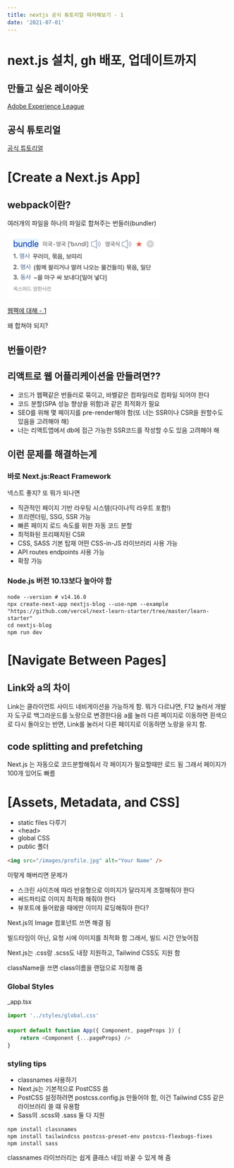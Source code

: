 ```yaml
---
title: nextjs 공식 튜토리얼 따라해보기 - 1
date: '2021-07-01'
---
```

# next.js 설치, gh 배포, 업데이트까지

## 만들고 싶은 레이아웃

[Adobe Experience League](https://experienceleague.adobe.com/docs/target/using/experiences/vec/visual-experience-composer.html?lang=ko)

## 공식 튜토리얼

[공식 튜토리얼](https://nextjs.org/learn/basics/create-nextjs-app)

# [Create a Next.js App]

## webpack이란?

여러개의 파일을 하나의 파일로 합쳐주는 번들러(bundler)

![](.nextjs-blog-1_images/722c1b4e.png)

[웹펙에 대해 - 1](todo)  


왜 합쳐야 되지?

## 번들이란?

## 리액트로 웹 어플리케이션을 만들려면??

- 코드가 웹팩같은 번들러로 묶이고, 바벨같은 컴파일러로 컴파일 되어야 한다
- 코드 분할(SPA 성능 향상을 위함)과 같은 최적화가 필요
- SEO를 위해 몇 페이지를 pre-render해야 함(또 너는 SSR이나 CSR을 원할수도 있음을 고려해야 해)
- 너는 리액트앱에서 db에 접근 가능한 SSR코드를 작성할 수도 있음 고려해야 해

## 이런 문제를 해결하는게

### 바로 Next.js:React Framework

넥스트 좋지? 또 뭐가 되나면

- 직관적인 페이지 기반 라우팅 시스템(다이나믹 라우트 포함!)
- 프리렌더링, SSG, SSR 가능
- 빠른 페이지 로드 속도를 위한 자동 코드 분할
- 최적화된 프리패치된 CSR
- CSS, SASS 기본 탑재 어떤 CSS-in-JS 라이브러리 사용 가능
- API routes endpoints 사용 가능
- 확장 가능

### Node.js 버전 10.13보다 높아야 함

```shell
node --version # v14.16.0
npx create-next-app nextjs-blog --use-npm --example "https://github.com/vercel/next-learn-starter/tree/master/learn-starter"
cd nextjs-blog
npm run dev
```

# [Navigate Between Pages]

## Link와 a의 차이

Link는 클라이언트 사이드 네비게이션을 가능하게 함. 뭐가 다르냐면, F12 눌러서 개발자 도구로 백그라운드를 노랑으로 변경한다음
a를 눌러 다른 페이지로 이동하면 흰색으로 다시 돌아오는 반면,
Link를 눌러서 다른 페이지로 이동하면 노랑을 유지 함.

## code splitting and prefetching

Next.js 는 자동으로 코드분할해줘서 각 페이지가 필요할때만 로드 됨
그래서 페이지가 100개 있어도 빠름

# [Assets, Metadata, and CSS]

- static files 다루기
- \<head>
- global CSS
- public 폴더

```html
<img src="/images/profile.jpg" alt="Your Name" />
```

이렇게 해버리면 문제가

- 스크린 사이즈에 따라 반응형으로 이미지가 달라지게 조절해줘야 한다
- 써드파티로 이미지 최적화 해줘야 한다
- 뷰포트에 들어왔을 때에만 이미지 로딩해줘야 한다?

Next.js의 Image 컴포넌트 쓰면 해결 됨

빌드타임이 아닌, 요청 시에 이미지를 최적화 함 그래서, 빌드 시간 안늦어짐

Next.js는 .css랑 .scss도 내장 지원하고, Tailwind CSS도 지원 함

className을 쓰면 class이름을 랜덤으로 지정해 줌

### Global Styles

_app.tsx

```js
import '../styles/global.css'

export default function App({ Component, pageProps }) {
    return <Component {...pageProps} />
}
```

### styling tips

- classnames 사용하기
- Next.js는 기본적으로 PostCSS 씀
- PostCSS 설정하려면 postcss.config.js 만들어야 함, 이건 Tailwind CSS 같은 라이브러리 쓸 떄 유용함
- Sass의 .scss와 .sass 둘 다 지원

```shell
npm install classnames
npm install tailwindcss postcss-preset-env postcss-flexbugs-fixes
npm install sass
```

classnames 라이브러리는 쉽게 클래스 네임 바꿀 수 있게 해 줌
